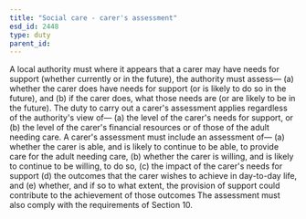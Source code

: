 ```yaml
---
title: "Social care - carer's assessment"
esd_id: 2448
type: duty
parent_id:  
---
```


A local authority must  where it appears  that a carer may have needs for support (whether currently or in the future), the authority must assess—
(a) whether the carer does have needs for support (or is likely to do so in the future), and
(b) if the carer does, what those needs are (or are likely to be in the future).
The duty to carry out a carer's assessment applies regardless of the authority's view of—
(a) the level of the carer's needs for support, or
(b) the level of the carer's financial resources or of those of the adult needing care.
A carer's assessment must include an assessment of—
(a) whether the carer is able, and is likely to continue to be able, to provide care for the adult needing care,
(b) whether the carer is willing, and is likely to continue to be willing, to do so,
(c) the impact of the carer's needs for support
(d) the outcomes that the carer wishes to achieve in day-to-day life, and
(e) whether, and if so to what extent, the provision of support could contribute to the achievement of those outcomes
The assessment must also comply with the requirements of Section 10.

